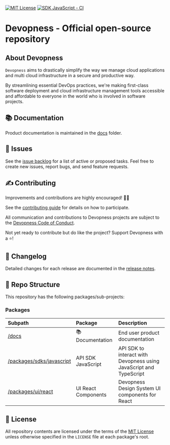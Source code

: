 [![MIT License](https://img.shields.io/badge/license-MIT-green.svg?style=flat-square)](https://github.com/devopness/devopness/blob/main/LICENSE)
[![SDK JavaScript - CI](https://github.com/devopness/devopness/actions/workflows/sdk-javascript-ci.yml/badge.svg)](https://github.com/devopness/devopness/actions/workflows/sdk-javascript-ci.yml)

# Devopness - Official open-source repository

## About Devopness
`Devopness` aims to drastically simplify the way we manage cloud applications and multi cloud infrastructure in a secure and productive way.

By streamlining essential DevOps practices, we're making first-class software deployment and cloud infrastructure management tools accessible and affordable to everyone in the world who is involved in software projects.
## 📚 <a id="docs"></a>Documentation


Product documentation is maintained in the [docs](docs/) folder.

## 🙋 <a id="issues"></a>Issues

See the [issue backlog](https://github.com/devopness/devopness/issues) for a list of active or proposed tasks. Feel free to create new issues, report bugs, and send feature requests.

## ✍️ <a id="contributing"></a>Contributing

Improvements and contributions are highly encouraged! 🙏👊

See the [contributing guide](CONTRIBUTING.md) for details on how to participate.

All communication and contributions to Devopness projects are subject to the [Devopness Code of Conduct](CODE_OF_CONDUCT.md).

Not yet ready to contribute but do like the project? Support Devopness with a ⭐!

## 💼 <a id="changelog"></a>Changelog

Detailed changes for each release are documented in the [release notes](https://github.com/devopness/devopness/releases).

## 📂 <a id="repo"></a>Repo Structure

This repository has the following packages/sub-projects:
### Packages
| Subpath                    | Package                   | Description                     |
|:---------------------------|:--------------------------|:--------------------------------|
| [/docs](docs/)             | 📚 Documentation          | End user product documentation  |
| [/packages/sdks/javascript](packages/sdks/javascript/) | API SDK JavaScript  | API SDK to interact with Devopness using JavaScript and TypeScript |
| [/packages/ui/react](packages/ui/react/) | UI React Components  | Devopness Design System UI components for React |



## 📜 <a id="license"></a>License

All repository contents are licensed under the terms of the [MIT License](LICENSE) unless otherwise specified in the `LICENSE` file at each package's root.